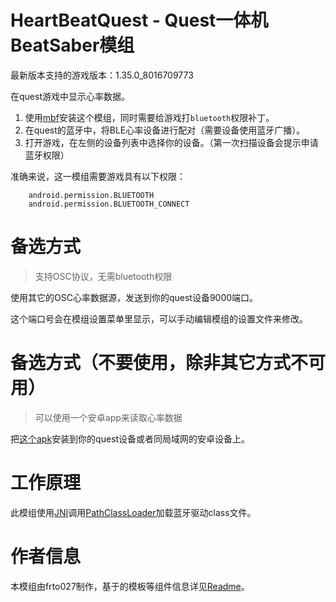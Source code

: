 # HeartBeatQuest - Quest一体机BeatSaber模组

最新版本支持的游戏版本：1.35.0_8016709773

在quest游戏中显示心率数据。

1. 使用[mbf](https://mbf.bsquest.xyz/)安装这个模组，同时需要给游戏打`bluetooth`权限补丁。
2. 在quest的蓝牙中，将BLE心率设备进行配对（需要设备使用蓝牙广播）。
3. 打开游戏，在左侧的设备列表中选择你的设备。（第一次扫描设备会提示申请蓝牙权限）

准确来说，这一模组需要游戏具有以下权限：


        android.permission.BLUETOOTH
        android.permission.BLUETOOTH_CONNECT

# 备选方式

> 支持OSC协议，无需bluetooth权限

使用其它的OSC心率数据源，发送到你的quest设备9000端口。

这个端口号会在模组设置菜单里显示，可以手动编辑模组的设置文件来修改。

# 备选方式（不要使用，除非其它方式不可用）

> 可以使用一个安卓app来读取心率数据

把[这个apk](https://github.com/frto027/HeartbeatLanServer/releases/latest)安装到你的quest设备或者同局域网的安卓设备上。

# 工作原理

此模组使用[JNI](https://docs.oracle.com/javase/8/docs/technotes/guides/jni/spec/jniTOC.html)调用[PathClassLoader](https://developer.android.com/reference/dalvik/system/PathClassLoader)加载蓝牙驱动class文件。

# 作者信息

本模组由frto027制作，基于的模板等组件信息详见[Readme](README.md)。
